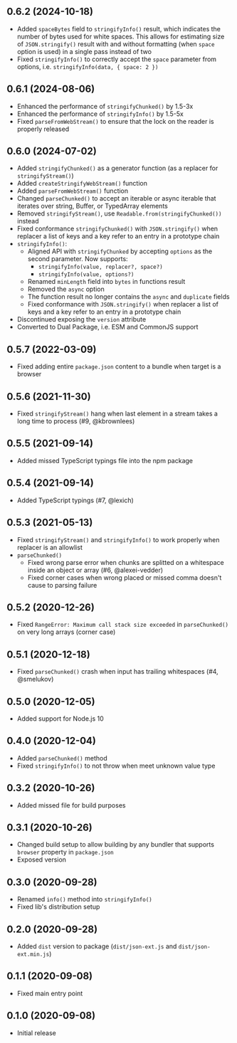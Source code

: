 ## 0.6.2 (2024-10-18)

- Added `spaceBytes` field to `stringifyInfo()` result, which indicates the number of bytes used for white spaces. This allows for estimating size of `JSON.stringify()` result with and without formatting (when `space` option is used) in a single pass instead of two
- Fixed `stringifyInfo()` to correctly accept the `space` parameter from options, i.e. `stringifyInfo(data, { space: 2 })`

## 0.6.1 (2024-08-06)

- Enhanced the performance of `stringifyChunked()` by 1.5-3x
- Enhanced the performance of `stringifyInfo()` by 1.5-5x
- Fixed `parseFromWebStream()` to ensure that the lock on the reader is properly released

## 0.6.0 (2024-07-02)

- Added `stringifyChunked()` as a generator function (as a replacer for `stringifyStream()`)
- Added `createStringifyWebStream()` function
- Added `parseFromWebStream()` function
- Changed `parseChunked()` to accept an iterable or async iterable that iterates over string, Buffer, or TypedArray elements
- Removed `stringifyStream()`, use `Readable.from(stringifyChunked())` instead
- Fixed conformance `stringifyChunked()` with `JSON.stringify()` when replacer a list of keys and a key refer to an entry in a prototype chain
- `stringifyInfo()`:
    - Aligned API with `stringifyChunked` by accepting `options` as the second parameter. Now supports:
        - `stringifyInfo(value, replacer?, space?)`
        - `stringifyInfo(value, options?)`
    - Renamed `minLength` field into `bytes` in functions result
    - Removed the `async` option
    - The function result no longer contains the `async` and `duplicate` fields
    - Fixed conformance with `JSON.stringify()` when replacer a list of keys and a key refer to an entry in a prototype chain
- Discontinued exposing the `version` attribute
- Converted to Dual Package, i.e. ESM and CommonJS support

## 0.5.7 (2022-03-09)

- Fixed adding entire `package.json` content to a bundle when target is a browser

## 0.5.6 (2021-11-30)

- Fixed `stringifyStream()` hang when last element in a stream takes a long time to process (#9, @kbrownlees)

## 0.5.5 (2021-09-14)

- Added missed TypeScript typings file into the npm package

## 0.5.4 (2021-09-14)

- Added TypeScript typings (#7, @lexich)

## 0.5.3 (2021-05-13)

- Fixed `stringifyStream()` and `stringifyInfo()` to work properly when replacer is an allowlist
- `parseChunked()`
    - Fixed wrong parse error when chunks are splitted on a whitespace inside an object or array (#6, @alexei-vedder)
    - Fixed corner cases when wrong placed or missed comma doesn't cause to parsing failure

## 0.5.2 (2020-12-26)

- Fixed `RangeError: Maximum call stack size exceeded` in `parseChunked()` on very long arrays (corner case)

## 0.5.1 (2020-12-18)

- Fixed `parseChunked()` crash when input has trailing whitespaces (#4, @smelukov)

## 0.5.0 (2020-12-05)

- Added support for Node.js 10

## 0.4.0 (2020-12-04)

- Added `parseChunked()` method
- Fixed `stringifyInfo()` to not throw when meet unknown value type

## 0.3.2 (2020-10-26)

- Added missed file for build purposes

## 0.3.1 (2020-10-26)

- Changed build setup to allow building by any bundler that supports `browser` property in `package.json`
- Exposed version

## 0.3.0 (2020-09-28)

- Renamed `info()` method into `stringifyInfo()`
- Fixed lib's distribution setup

## 0.2.0 (2020-09-28)

- Added `dist` version to package (`dist/json-ext.js` and `dist/json-ext.min.js`)

## 0.1.1 (2020-09-08)

- Fixed main entry point

## 0.1.0 (2020-09-08)

- Initial release
